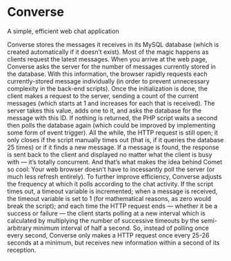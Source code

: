 Converse
========

A simple, efficient web chat application

Converse stores the messages it receives in its MySQL database (which is created automatically if it doesn’t exist). Most of the magic happens as clients request the latest messages. When you arrive at the web page, Converse asks the server for the number of messages currently stored in the database. With this information, the browser rapidly requests each currently-stored message individually (in order to prevent unnecessary complexity in the back-end scripts). Once the initialization is done, the client makes a request to the server, sending a count of the current messages (which starts at 1 and increases for each that is received). The server takes this value, adds one to it, and asks the database for the message with this ID. If nothing is returned, the PHP script waits a second then polls the database again (which could be improved by implementing some form of event trigger). All the while, the HTTP request is still open; it only closes if the script manually times out (that is, if it queries the database 25 times) or if it finds a new message. If a message is found, the response is sent back to the client and displayed no matter what the client is busy with — it’s totally concurrent. And that’s what makes the idea behind Comet so cool: Your web browser doesn’t have to incessantly poll the server (or much less refresh entirely). To further improve efficiency, Converse adjusts the frequency at which it polls according to the chat activity. If the script times out, a timeout variable is incremented; when a message is received, the timeout variable is set to 1 (for mathematical reasons, as zero would break the script); and each time the HTTP request ends — whether it be a success or failure — the client starts polling at a new interval which is calculated by multiplying the number of successive timeouts by the semi-arbitrary minimum interval of half a second. So, instead of polling once every second, Converse only makes a HTTP request once every 25-26 seconds at a minimum, but receives new information within a second of its reception.
